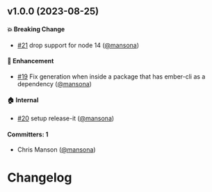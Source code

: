 
## v1.0.0 (2023-08-25)

#### :boom: Breaking Change
* [#21](https://github.com/empress/bottled-ember/pull/21) drop support for node 14 ([@mansona](https://github.com/mansona))

#### :rocket: Enhancement
* [#19](https://github.com/empress/bottled-ember/pull/19) Fix generation when inside a package that has ember-cli as a dependency ([@mansona](https://github.com/mansona))

#### :house: Internal
* [#20](https://github.com/empress/bottled-ember/pull/20) setup release-it ([@mansona](https://github.com/mansona))

#### Committers: 1
- Chris Manson ([@mansona](https://github.com/mansona))

# Changelog
